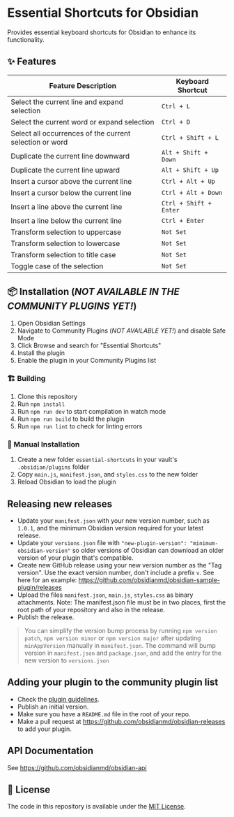 # Essential Shortcuts for Obsidian

Provides essential keyboard shortcuts for Obsidian to enhance its functionality.

## ✨ Features

| Feature Description                                     | Keyboard Shortcut      |
| ------------------------------------------------------- | ---------------------- |
| Select the current line and expand selection            | `Ctrl + L`             |
| Select the current word or expand selection             | `Ctrl + D`             |
| Select all occurrences of the current selection or word | `Ctrl + Shift + L`     |
| Duplicate the current line downward                     | `Alt + Shift + Down`   |
| Duplicate the current line upward                       | `Alt + Shift + Up`     |
| Insert a cursor above the current line                  | `Ctrl + Alt + Up`      |
| Insert a cursor below the current line                  | `Ctrl + Alt + Down`    |
| Insert a line above the current line                    | `Ctrl + Shift + Enter` |
| Insert a line below the current line                    | `Ctrl + Enter`         |
| Transform selection to uppercase                        | `Not Set`              |
| Transform selection to lowercase                        | `Not Set`              |
| Transform selection to title case                       | `Not Set`              |
| Toggle case of the selection                            | `Not Set`              |

## 📦 Installation (_NOT AVAILABLE IN THE COMMUNITY PLUGINS YET!_)

1. Open Obsidian Settings
2. Navigate to Community Plugins (_NOT AVAILABLE YET!_) and disable Safe Mode
3. Click Browse and search for "Essential Shortcuts"
4. Install the plugin
5. Enable the plugin in your Community Plugins list

### 🏗️ Building

1. Clone this repository
2. Run `npm install`
3. Run `npm run dev` to start compilation in watch mode
4. Run `npm run build` to build the plugin
5. Run `npm run lint` to check for linting errors

### 📁 Manual Installation

1. Create a new folder `essential-shortcuts` in your vault's `.obsidian/plugins` folder
2. Copy `main.js`, `manifest.json`, and `styles.css` to the new folder
3. Reload Obsidian to load the plugin

## Releasing new releases

-   Update your `manifest.json` with your new version number, such as `1.0.1`, and the minimum Obsidian version required for your latest release.
-   Update your `versions.json` file with `"new-plugin-version": "minimum-obsidian-version"` so older versions of Obsidian can download an older version of your plugin that's compatible.
-   Create new GitHub release using your new version number as the "Tag version". Use the exact version number, don't include a prefix `v`. See here for an example: https://github.com/obsidianmd/obsidian-sample-plugin/releases
-   Upload the files `manifest.json`, `main.js`, `styles.css` as binary attachments. Note: The manifest.json file must be in two places, first the root path of your repository and also in the release.
-   Publish the release.

> You can simplify the version bump process by running `npm version patch`, `npm version minor` or `npm version major` after updating `minAppVersion` manually in `manifest.json`.
> The command will bump version in `manifest.json` and `package.json`, and add the entry for the new version to `versions.json`

## Adding your plugin to the community plugin list

-   Check the [plugin guidelines](https://docs.obsidian.md/Plugins/Releasing/Plugin+guidelines).
-   Publish an initial version.
-   Make sure you have a `README.md` file in the root of your repo.
-   Make a pull request at https://github.com/obsidianmd/obsidian-releases to add your plugin.

## API Documentation

See https://github.com/obsidianmd/obsidian-api

## 📜 License

The code in this repository is available under the [MIT License](LICENSE).

